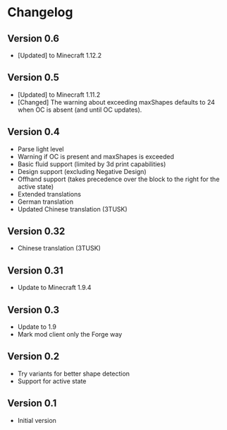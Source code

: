 # Changelog

## Version 0.6
* [Updated] to Minecraft 1.12.2

## Version 0.5
* [Updated] to Minecraft 1.11.2
* [Changed] The warning about exceeding maxShapes defaults to 24 when OC is absent (and until OC updates).

## Version 0.4
* Parse light level
* Warning if OC is present and maxShapes is exceeded
* Basic fluid support (limited by 3d print capabilities)
* Design support (excluding Negative Design)
* Offhand support (takes precedence over the block to the right for the active state)
* Extended translations
* German translation
* Updated Chinese translation (3TUSK)

## Version 0.32
* Chinese translation (3TUSK)

## Version 0.31
* Update to Minecraft 1.9.4

## Version 0.3
* Update to 1.9
* Mark mod client only the Forge way

## Version 0.2
* Try variants for better shape detection
* Support for active state

## Version 0.1
* Initial version
